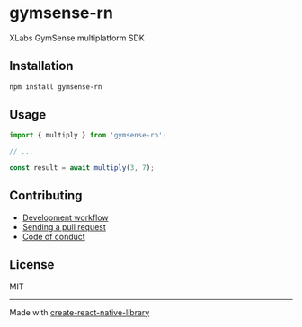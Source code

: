 # gymsense-rn

XLabs GymSense multiplatform SDK

## Installation


```sh
npm install gymsense-rn
```


## Usage


```js
import { multiply } from 'gymsense-rn';

// ...

const result = await multiply(3, 7);
```


## Contributing

- [Development workflow](CONTRIBUTING.md#development-workflow)
- [Sending a pull request](CONTRIBUTING.md#sending-a-pull-request)
- [Code of conduct](CODE_OF_CONDUCT.md)

## License

MIT

---

Made with [create-react-native-library](https://github.com/callstack/react-native-builder-bob)
